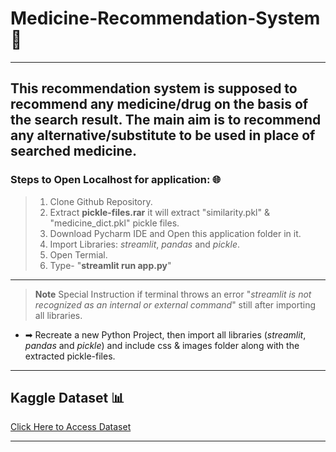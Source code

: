 # Medicine-Recommendation-System 💊

---
This recommendation system is supposed to recommend any medicine/drug on the basis of the search result.
The main aim is to recommend any alternative/substitute to be used in place of searched medicine.
---
### Steps to Open Localhost for application: 🌐
> 1. Clone Github Repository.
> 1. Extract **pickle-files.rar** it will extract "similarity.pkl" & "medicine_dict.pkl" pickle files.
> 1. Download Pycharm IDE and Open this application folder in it.  
> 1. Import Libraries: *streamlit*, *pandas* and *pickle*.
> 1. Open Termial.
> 1. Type- "**streamlit run app.py**"
---
>  **Note** Special Instruction if terminal throws an error "*streamlit is not recognized as an internal or external command*" still after importing all libraries.
* ➡ Recreate a new Python Project, then import all libraries (*streamlit*, *pandas* and *pickle*) and include css & images folder along with the extracted pickle-files.


---
## Kaggle Dataset 📊
[Click Here to Access Dataset](https://www.kaggle.com/code/mpwolke/medicine-recommendation/data "Kaggle Site")

---

